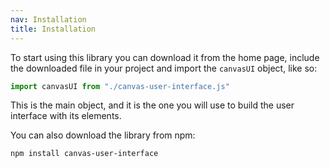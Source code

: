```yaml
---
nav: Installation
title: Installation
---
```


To start using this library you can download it from the home page, include the downloaded file in your project and import the `canvasUI` object, like so:

```javascript
import canvasUI from "./canvas-user-interface.js"
```

This is the main object, and it is the one you will use to build the user interface with its elements.

You can also download the library from npm:

```bash
npm install canvas-user-interface
```
